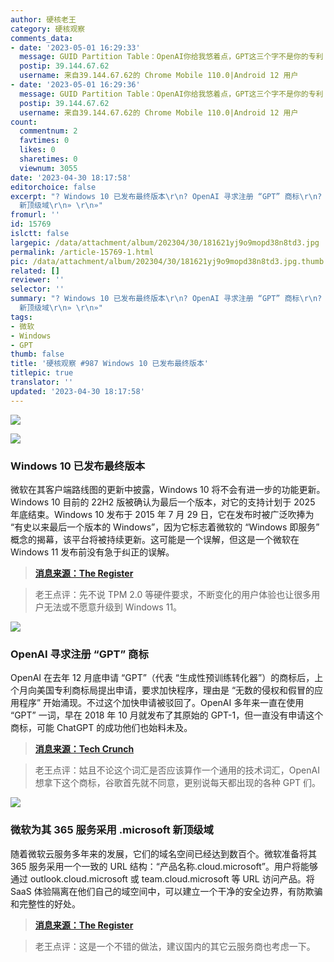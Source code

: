 ```yaml
---
author: 硬核老王
category: 硬核观察
comments_data:
- date: '2023-05-01 16:29:33'
  message: GUID Partition Table：OpenAI你给我悠着点，GPT这三个字不是你的专利
  postip: 39.144.67.62
  username: 来自39.144.67.62的 Chrome Mobile 110.0|Android 12 用户
- date: '2023-05-01 16:29:36'
  message: GUID Partition Table：OpenAI你给我悠着点，GPT这三个字不是你的专利
  postip: 39.144.67.62
  username: 来自39.144.67.62的 Chrome Mobile 110.0|Android 12 用户
count:
  commentnum: 2
  favtimes: 0
  likes: 0
  sharetimes: 0
  viewnum: 3055
date: '2023-04-30 18:17:58'
editorchoice: false
excerpt: "? Windows 10 已发布最终版本\r\n? OpenAI 寻求注册 “GPT” 商标\r\n? 微软为其 365 服务采用 .microsoft
  新顶级域\r\n» \r\n»"
fromurl: ''
id: 15769
islctt: false
largepic: /data/attachment/album/202304/30/181621yj9o9mopd38n8td3.jpg
permalink: /article-15769-1.html
pic: /data/attachment/album/202304/30/181621yj9o9mopd38n8td3.jpg.thumb.jpg
related: []
reviewer: ''
selector: ''
summary: "? Windows 10 已发布最终版本\r\n? OpenAI 寻求注册 “GPT” 商标\r\n? 微软为其 365 服务采用 .microsoft
  新顶级域\r\n» \r\n»"
tags:
- 微软
- Windows
- GPT
thumb: false
title: '硬核观察 #987 Windows 10 已发布最终版本'
titlepic: true
translator: ''
updated: '2023-04-30 18:17:58'
---
```


![](/data/attachment/album/202304/30/181621yj9o9mopd38n8td3.jpg)


![](/data/attachment/album/202304/30/181713hgptitt7gft1f3hb.jpg)


### Windows 10 已发布最终版本


微软在其客户端路线图的更新中披露，Windows 10 将不会有进一步的功能更新。Windows 10 目前的 22H2 版被确认为最后一个版本，对它的支持计划于 2025 年底结束。Windows 10 发布于 2015 年 7 月 29 日，它在发布时被广泛吹捧为 “有史以来最后一个版本的 Windows”，因为它标志着微软的 “Windows 即服务” 概念的揭幕，该平台将被持续更新。这可能是一个误解，但这是一个微软在 Windows 11 发布前没有急于纠正的误解。



> 
> **[消息来源：The Register](https://www.theregister.com/2023/04/28/no_more_updates_for_windows_10/)**
> 
> 
> 



> 
> 老王点评：先不说 TPM 2.0 等硬件要求，不断变化的用户体验也让很多用户无法或不愿意升级到 Windows 11。
> 
> 
> 


![](/data/attachment/album/202304/30/181649qhd29wlzovxlvxz1.jpg)


### OpenAI 寻求注册 “GPT” 商标


OpenAI 在去年 12 月底申请 “GPT”（代表 “生成性预训练转化器”）的商标后，上个月向美国专利商标局提出申请，要求加快程序，理由是 “无数的侵权和假冒的应用程序” 开始涌现。不过这个加快申请被驳回了。OpenAI 多年来一直在使用 “GPT” 一词，早在 2018 年 10 月就发布了其原始的 GPT-1，但一直没有申请这个商标，可能 ChatGPT 的成功他们也始料未及。



> 
> **[消息来源：Tech Crunch](https://techcrunch.com/2023/04/24/gpt-may-be-trademarked-soon-if-openai-has-its-way/)**
> 
> 
> 



> 
> 老王点评：姑且不论这个词汇是否应该算作一个通用的技术词汇，OpenAI 想拿下这个商标，谷歌首先就不同意，更别说每天都出现的各种 GPT 们。
> 
> 
> 


![](/data/attachment/album/202304/30/181635pw3e2eiqw1jk4wp3.jpg)


### 微软为其 365 服务采用 .microsoft 新顶级域


随着微软云服务多年来的发展，它们的域名空间已经达到数百个。微软准备将其 365 服务采用一个一致的 URL 结构：“产品名称.cloud.microsoft”。用户将能够通过 outlook.cloud.microsoft 或 team.cloud.microsoft 等 URL 访问产品。将 SaaS 体验隔离在他们自己的域空间中，可以建立一个干净的安全边界，有防欺骗和完整性的好处。



> 
> **[消息来源：The Register](https://www.theregister.com/2023/04/27/cloud_microsoft_365/)**
> 
> 
> 



> 
> 老王点评：这是一个不错的做法，建议国内的其它云服务商也考虑一下。
> 
> 
>